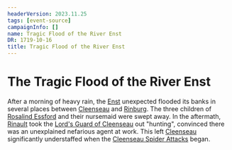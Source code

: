 ```yaml
---
headerVersion: 2023.11.25
tags: [event-source]
campaignInfo: []
name: Tragic Flood of the River Enst
DR: 1719-10-16
title: Tragic Flood of the River Enst
---
```


# The Tragic Flood of the River Enst

After a morning of heavy rain, the [Enst](<../../../../gazetteer/greater-sembara/rivers/wistel-enst-watershed/enst.md>) unexpected flooded its banks in several places between [Cleenseau](<../../../../gazetteer/greater-sembara/sembara/barony-of-aveil/cleenseau-region/cleenseau/cleenseau.md>) and [Rinburg](<../../../../gazetteer/greater-sembara/sembara/barony-of-aveil/rinburg.md>). The three children of [Rosalind Essford](<../../../../people/sembarans/rosalind-essford.md>) and their nursemaid were swept away. In the aftermath, [Rinault](<../../../../people/sembarans/rinault-essford.md>) took the [Lord's Guard of Cleenseau](<../../../../groups/sembaran-political-units/lord-s-guard-of-cleenseau.md>) out "hunting", convinced there was an unexplained nefarious agent at work. This left [Cleenseau](<../../../../gazetteer/greater-sembara/sembara/barony-of-aveil/cleenseau-region/cleenseau/cleenseau.md>) significantly understaffed when the [Cleenseau Spider Attacks](<./cleenseau-spider-attacks.md>) began.

